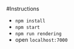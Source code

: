 #Instructions
- ```npm install```
- ```npm start```
- ```npm run rendering```
- open ```localhost:7000```
